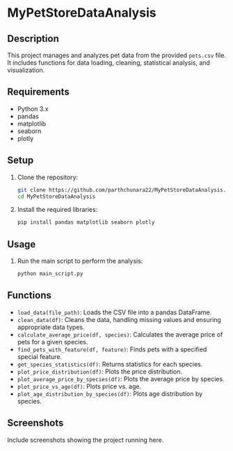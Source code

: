 # MyPetStoreDataAnalysis

## Description
This project manages and analyzes pet data from the provided `pets.csv` file. It includes functions for data loading, cleaning, statistical analysis, and visualization.

## Requirements
- Python 3.x
- pandas
- matplotlib
- seaborn
- plotly

## Setup
1. Clone the repository:
    ```bash
    git clone https://github.com/parthchunara22/MyPetStoreDataAnalysis.git
    cd MyPetStoreDataAnalysis
    ```

2. Install the required libraries:
    ```bash
    pip install pandas matplotlib seaborn plotly
    ```

## Usage
1. Run the main script to perform the analysis:
    ```bash
    python main_script.py
    ```

## Functions
- `load_data(file_path)`: Loads the CSV file into a pandas DataFrame.
- `clean_data(df)`: Cleans the data, handling missing values and ensuring appropriate data types.
- `calculate_average_price(df, species)`: Calculates the average price of pets for a given species.
- `find_pets_with_feature(df, feature)`: Finds pets with a specified special feature.
- `get_species_statistics(df)`: Returns statistics for each species.
- `plot_price_distribution(df)`: Plots the price distribution.
- `plot_average_price_by_species(df)`: Plots the average price by species.
- `plot_price_vs_age(df)`: Plots price vs. age.
- `plot_age_distribution_by_species(df)`: Plots age distribution by species.

## Screenshots
Include screenshots showing the project running here.
